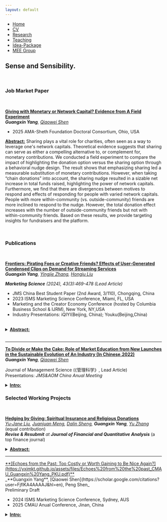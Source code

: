 ```yaml
---
layout: default
---  
```

 
 <ul>
 <li><a href="./">Home</a></li>
 <li><a href="./assets/files/CV.pdf">CV</a></li>
 <li><a href="./research.html">Research</a></li>
 <li><a href="./teaching.html">Teaching</a></li>
 <li><a href="./resources.html">Idea-Package</a></li>
 <li><a href="https://sites.google.com/view/quantmkt/home">MEE Group</a></li>
 </ul>


<div>
<h2>Sense and Sensibility.</h2><br/>
</div>

<h3>Job Market Paper</h3> <br/>

<ins> **[Giving with Monetary or Network Capital? Evidence from A Field Experiment](https://yximkt.github.io/assets/files/Echoes%20from%20the%20past_CMAU_Guangxin%20Yang_PKU.pdf)** </ins> <br/>
_**Guangxin Yang**, [Qiaowei Shen](https://scholar.google.com/citations?user=FjflKA4AAAAJ&hl=en)_ <br>

- 2025 AMA-Sheth Foundation Doctoral Consortium, Ohio, USA <br>

**<ins>Abstract:</ins>** Sharing plays a vital role for charities, often seen as a way to leverage one's network capitals. Theoretical evidence suggests that sharing can serve as either a compelling alternative to, or complement for, monetary contributions. We conducted a field experiment to compare the impact of highlighting the donation option versus the sharing option through a behavioral nudge design. The result shows that emphasizing sharing led a measurable substitution of monetary contributions. However, when taking “chain donations” into account, the sharing nudge resulted in  a sizable net increase in total funds raised, highlighting the power of network capitals. Furthermore, we find that there are divergences between motives to respond and effects of responding for people with varied network capitals. People with more within-community (vs. outside-community) friends are more inclined to respond to the nudge. However, the total donation effect increases with the number of outside-community friends but not with within-community friends. Based on these results, we provide targeting insights for fundraisers and the platform. 


 <br/>
 <h3>Publications</h3> <br/>

 <ins> **[Frontiers: Pirating Foes or Creative Friends? Effects of User-Generated Condensed Clips on Demand for Streaming Services](https://pubsonline.informs.org/doi/10.1287/mksc.2023.0031)** </ins> <br/>
_**Guangxin Yang**, [Yingjie Zhang](https://sites.google.com/view/yingjiezhang), [Hongju Liu](https://scholar.google.com/citations?view_op=list_works&hl=en&hl=en&user=9LSGbnEAAAAJ)_ <br>
  
_<strong>Marketing Science</strong> (2024), 43(3):469-478 (Lead Article)_ <br>

- JMS China Best Student Paper (2nd Award, 3/110), Chongqing, China <br>
- 2023 ISMS Marketing Science Conference, Miami, FL, USA <br>
- Marketing and the Creator Economy Conference (hosted by Columbia Business School & IJRM), New York, NY,USA <br>
- Industry Presentations: iQIYI(Beijing, China); Youku(Beijing,China) <br>
<br>
<details class="abs">
  <summary><strong><ins>Abstract:</ins></strong></summary>
  <p>Short-form video sharing platforms have seen phenomenal growth in recent years. One particular type of video that can often go viral on such platforms is condensed clips derived from existing full-length video content. The traditional entertainment industry has strongly criticized this new form of user-generated derivative content because it may infringe copyright owners' exclusive rights and steal viewers from original works. Little is known, however, regarding the actual impact of condensed clips on the demand for corresponding original works. In this study, we seek to identify such an impact with the help of an exogenous boycott event in April 2021 that forced Chinese TikTok to remove condensed clips more proactively. Results indicated that their removal had reduced the demand for corresponding full-length original works on a major video streaming platform by approximately 3%. In other words, condensed clips serve as friends, rather than foes, of streaming services. Further analyses suggested that the positive spillover effects resulted from the fact that condensed clips could enhance the visibility of original works, and such spillover effect was stronger if the original work/parts were inherently more attractive and less likely to be replaced (e.g., of higher quality or having a more fascinating storyline). Our results offer rich managerial and policy insights.</p>
</details>


<br/>

<hr>
 
<ins> **[To Divide or Make the Cake: Role of Market Education from New Launches in the Sustainable Evolution of An Industry (In Chinese,2022)](https://kns.cnki.net/kcms/detail/detail.aspx?dbcode=CJFD&dbname=CJFDAUTO&filename=JCJJ202204002&uniplatform=NZKPT&v=MCMAwCSlCzbwAa1gXclvdpRsPggWuMdLPpjFr86QFfJJmoVnxbQR70nR62ww3GjL)** </ins><br/>
_**Guangxin Yang**, [Qiaowei Shen](https://scholar.google.com/citations?user=FjflKA4AAAAJ&hl=en)_ <br>

Journal of Management Science (《管理科学》, Lead Article)<br>
Presentations: _JMS&AOM China Anual Meeting_

<details class="abs">
  <summary><strong><ins>Intro:</ins></strong></summary>
  <p>This paper examines spillover effects of new product launches on existing within-category VS. cross-category products in the green evolution of an industry. We find both within-category spillover and cross-category cannibalization effects during the green evolution of the automobile industry.</p>
</details>




<h3>Selected Working Projects</h3> <br/>

<ins> **[Hedging by Giving: Spiritual Insurance and Religious Donations](https://yximkt.github.io/assets/files/Hedging_by_giving__spiritual_insurance_and_religious_donations.pdf)** </ins> <br/>
_[Yu-Jane Liu](https://scholar.google.com/citations?user=g36Q7fAAAAAJ&hl=zh-TW), [Juanjuan Meng](https://sites.google.com/site/juanjuanmeng/),  [Dalin Sheng](https://www.dalinsheng.com), **Guangxin Yang**, [Yu Zhang](http://www.yu-zhang.net)_ (equal contribution) <br>
_<strong>Revise & Resubmit</strong> at <strong> Journal of Financial and Quantitative Analysis</strong>_ (a top finance journal) <br>

<details class="abs">
  <summary><strong><ins>Abstract:</ins></strong></summary>
  <p>We examine donation behaviors from the perspective of religious beliefs. Using a transaction-level dataset from an Asian economy, we find that individuals with higher income uncertainty are more likely to donate, especially for religious donations, and after negative income uncertainty and health shocks. This pattern is inconsistent with existing explanations of donation, but can be explained by a "spiritual insurance" channel, which posits that giving reduces the probability of the bad state. Indeed, we observe that those who donate to non-local religious organizations reduce their insurance purchases. We additionally analyze a field experiment on 30 million potential donors conducted by a large online donation platform, and find that spiritual insurance narratives significantly increase the likelihood to donate. We contribute by combining archival data and field experiment for the first time to show that the "spiritual insurance" channel can be influential for donation behaviors and the insurance market.</p>
</details>

<hr>
<ins> **[Echoes from the Past: Too Costly or Worth Gaining to Be Nice Again?](https://yximkt.github.io/assets/files/Echoes%20from%20the%20past_CMAU_Guangxin%20Yang_PKU.pdf)** </ins> <br/>
_**Guangxin Yang**, [Qiaowei Shen](https://scholar.google.com/citations?user=FjflKA4AAAAJ&hl=en), Peng Shen_ <br>
Preliminary Draft <br>

- 2024 ISMS Marketing Science Conference, Sydney, AUS <br>
- 2025 CMAU Anual Conference, Jinan, China <br>

<details class="abs">
  <summary><strong><ins>Intro:</ins></strong></summary>
  <p>Existing psychological literature in prosocial domain suggests previous moral behavior sometimes leads people to do more of the same, while sometimes it liberates people to do the opposite in lab settings. We reconcile this debate by providing different types of historical donation information and conducting a large-scale field experiment on a major charitable platform. The real-world study involving millions of participants identifies effects similar to both consistency-seeking and licensing phenomena, with different information of prior moral behavior being primed, respectively. We shed lights on both psychological mechanisms in charitable research and managerial practice in platform design.</p>
</details>


 
 <br>


  


